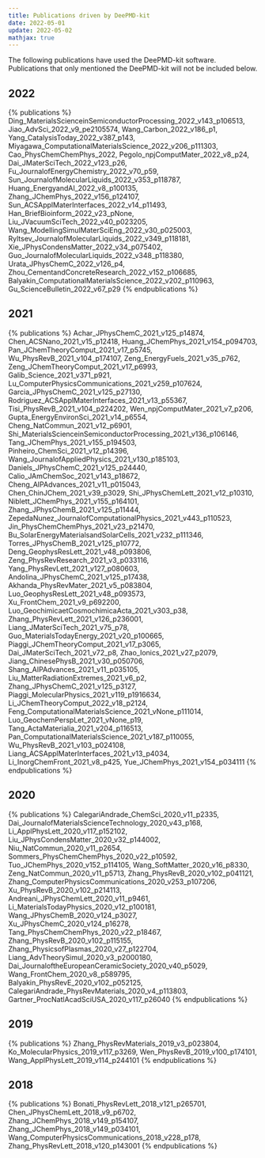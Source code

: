 ```yaml
---
title: Publications driven by DeePMD-kit
date: 2022-05-01
update: 2022-05-02
mathjax: true
---
```


The following publications have used the DeePMD-kit software. Publications that only mentioned the DeePMD-kit will not be included below.

## 2022
{% publications %}
Ding_MaterialsScienceinSemiconductorProcessing_2022_v143_p106513,
Jiao_AdvSci_2022_v9_pe2105574,
Wang_Carbon_2022_v186_p1,
Yang_CatalysisToday_2022_v387_p143,
Miyagawa_ComputationalMaterialsScience_2022_v206_p111303,
Cao_PhysChemChemPhys_2022,
Pegolo_npjComputMater_2022_v8_p24,
Dai_JMaterSciTech_2022_v123_p26,
Fu_JournalofEnergyChemistry_2022_v70_p59,
Sun_JournalofMolecularLiquids_2022_v353_p118787,
Huang_EnergyandAI_2022_v8_p100135,
Zhang_JChemPhys_2022_v156_p124107,
Sun_ACSApplMaterInterfaces_2022_v14_p11493,
Han_BriefBioinform_2022_v23_pNone,
Liu_JVacuumSciTech_2022_v40_p023205,
Wang_ModellingSimulMaterSciEng_2022_v30_p025003,
Ryltsev_JournalofMolecularLiquids_2022_v349_p118181,
Xie_JPhysCondensMatter_2022_v34_p075402,
Guo_JournalofMolecularLiquids_2022_v348_p118380,
Urata_JPhysChemC_2022_v126_p4,
Zhou_CementandConcreteResearch_2022_v152_p106685,
Balyakin_ComputationalMaterialsScience_2022_v202_p110963,
Gu_ScienceBulletin_2022_v67_p29
{% endpublications %}

## 2021
{% publications %}
Achar_JPhysChemC_2021_v125_p14874,
Chen_ACSNano_2021_v15_p12418,
Huang_JChemPhys_2021_v154_p094703,
Pan_JChemTheoryComput_2021_v17_p5745,
Wu_PhysRevB_2021_v104_p174107,
Zeng_EnergyFuels_2021_v35_p762,
Zeng_JChemTheoryComput_2021_v17_p6993,
Galib_Science_2021_v371_p921,
Lu_ComputerPhysicsCommunications_2021_v259_p107624,
Garcia_JPhysChemC_2021_v125_p27130,
Rodriguez_ACSApplMaterInterfaces_2021_v13_p55367,
Tisi_PhysRevB_2021_v104_p224202,
Wen_npjComputMater_2021_v7_p206,
Gupta_EnergyEnvironSci_2021_v14_p6554,
Cheng_NatCommun_2021_v12_p6901,
Shi_MaterialsScienceinSemiconductorProcessing_2021_v136_p106146,
Tang_JChemPhys_2021_v155_p194503,
Pinheiro_ChemSci_2021_v12_p14396,
Wang_JournalofAppliedPhysics_2021_v130_p185103,
Daniels_JPhysChemC_2021_v125_p24440,
Calio_JAmChemSoc_2021_v143_p18672,
Cheng_AIPAdvances_2021_v11_p015043,
Chen_ChinJChem_2021_v39_p3029,
Shi_JPhysChemLett_2021_v12_p10310,
Niblett_JChemPhys_2021_v155_p164101,
Zhang_JPhysChemB_2021_v125_p11444,
ZepedaNunez_JournalofComputationalPhysics_2021_v443_p110523,
Jin_PhysChemChemPhys_2021_v23_p21470,
Bu_SolarEnergyMaterialsandSolarCells_2021_v232_p111346,
Torres_JPhysChemB_2021_v125_p10772,
Deng_GeophysResLett_2021_v48_p093806,
Zeng_PhysRevResearch_2021_v3_p033116,
Yang_PhysRevLett_2021_v127_p080603,
Andolina_JPhysChemC_2021_v125_p17438,
Akhanda_PhysRevMater_2021_v5_p083804,
Luo_GeophysResLett_2021_v48_p093573,
Xu_FrontChem_2021_v9_p692200,
Luo_GeochimicaetCosmochimicaActa_2021_v303_p38,
Zhang_PhysRevLett_2021_v126_p236001,
Liang_JMaterSciTech_2021_v75_p78,
Guo_MaterialsTodayEnergy_2021_v20_p100665,
Piaggi_JChemTheoryComput_2021_v17_p3065,
Dai_JMaterSciTech_2021_v72_p8,
Zhao_Ionics_2021_v27_p2079,
Jiang_ChinesePhysB_2021_v30_p050706,
Shang_AIPAdvances_2021_v11_p035105,
Liu_MatterRadiationExtremes_2021_v6_p2,
Zhang_JPhysChemC_2021_v125_p3127,
Piaggi_MolecularPhysics_2021_v119_p1916634,
Li_JChemTheoryComput_2022_v18_p2124,
Feng_ComputationalMaterialsScience_2021_vNone_p111014,
Luo_GeochemPerspLet_2021_vNone_p19,
Tang_ActaMaterialia_2021_v204_p116513,
Pan_ComputationalMaterialsScience_2021_v187_p110055,
Wu_PhysRevB_2021_v103_p024108,
Liang_ACSApplMaterInterfaces_2021_v13_p4034,
Li_InorgChemFront_2021_v8_p425,
Yue_JChemPhys_2021_v154_p034111
{% endpublications %}

## 2020
{% publications %}
CalegariAndrade_ChemSci_2020_v11_p2335,
Dai_JournalofMaterialsScienceTechnology_2020_v43_p168,
Li_ApplPhysLett_2020_v117_p152102,
Liu_JPhysCondensMatter_2020_v32_p144002,
Niu_NatCommun_2020_v11_p2654,
Sommers_PhysChemChemPhys_2020_v22_p10592,
Tuo_JChemPhys_2020_v152_p114105,
Wang_SoftMatter_2020_v16_p8330,
Zeng_NatCommun_2020_v11_p5713,
Zhang_PhysRevB_2020_v102_p041121,
Zhang_ComputerPhysicsCommunications_2020_v253_p107206,
Xu_PhysRevB_2020_v102_p214113,
Andreani_JPhysChemLett_2020_v11_p9461,
Li_MaterialsTodayPhysics_2020_v12_p100181,
Wang_JPhysChemB_2020_v124_p3027,
Xu_JPhysChemC_2020_v124_p16278,
Tang_PhysChemChemPhys_2020_v22_p18467,
Zhang_PhysRevB_2020_v102_p115155,
Zhang_PhysicsofPlasmas_2020_v27_p122704,
Liang_AdvTheorySimul_2020_v3_p2000180,
Dai_JournaloftheEuropeanCeramicSociety_2020_v40_p5029,
Wang_FrontChem_2020_v8_p589795,
Balyakin_PhysRevE_2020_v102_p052125,
CalegariAndrade_PhysRevMaterials_2020_v4_p113803,
Gartner_ProcNatlAcadSciUSA_2020_v117_p26040
{% endpublications %}

## 2019
{% publications %}
Zhang_PhysRevMaterials_2019_v3_p023804,
Ko_MolecularPhysics_2019_v117_p3269,
Wen_PhysRevB_2019_v100_p174101,
Wang_ApplPhysLett_2019_v114_p244101
{% endpublications %}

## 2018
{% publications %}
Bonati_PhysRevLett_2018_v121_p265701,
Chen_JPhysChemLett_2018_v9_p6702,
Zhang_JChemPhys_2018_v149_p154107,
Zhang_JChemPhys_2018_v149_p034101,
Wang_ComputerPhysicsCommunications_2018_v228_p178,
Zhang_PhysRevLett_2018_v120_p143001
{% endpublications %}
